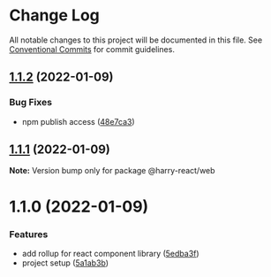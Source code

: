 # Change Log

All notable changes to this project will be documented in this file.
See [Conventional Commits](https://conventionalcommits.org) for commit guidelines.

## [1.1.2](https://github.com/harry524483/harry-react/compare/@harry-react/web@1.1.1...@harry-react/web@1.1.2) (2022-01-09)


### Bug Fixes

* npm publish access ([48e7ca3](https://github.com/harry524483/harry-react/commit/48e7ca3bc061fa69fc2d3dd194eaa038a8e1a907))





## [1.1.1](https://github.com/harry524483/harry-react/compare/@harry-react/web@1.1.0...@harry-react/web@1.1.1) (2022-01-09)

**Note:** Version bump only for package @harry-react/web





# 1.1.0 (2022-01-09)


### Features

* add rollup for react component library ([5edba3f](https://github.com/harry524483/harry-react/commit/5edba3fc476f231d7cae8f9184b65ef99b01c88c))
* project setup ([5a1ab3b](https://github.com/harry524483/harry-react/commit/5a1ab3bf9f5a93bc245080dbbe430d82e6debdc5))
